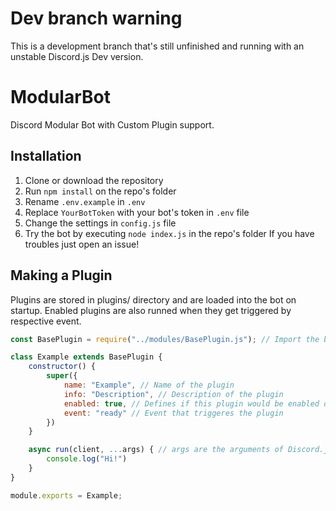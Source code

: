 # Dev branch warning
This is a development branch that's still unfinished and running with an unstable Discord.js Dev version.

# ModularBot
Discord Modular Bot with Custom Plugin support.
## Installation
1. Clone or download the repository
2. Run `npm install` on the repo's folder
3. Rename `.env.example` in `.env`
4. Replace `YourBotToken` with your bot's token in `.env` file
5. Change the settings in `config.js` file
6. Try the bot by executing `node index.js` in the repo's folder
If you have troubles just open an issue!

## Making a Plugin
Plugins are stored in plugins/ directory and are loaded into the bot on startup. Enabled plugins are also runned when they get triggered by respective event.
```js
const BasePlugin = require("../modules/BasePlugin.js"); // Import the base plugin

class Example extends BasePlugin {
    constructor() {
        super({
            name: "Example", // Name of the plugin
            info: "Description", // Description of the plugin
            enabled: true, // Defines if this plugin would be enabled on startup
            event: "ready" // Event that triggeres the plugin
        })
    }

    async run(client, ...args) { // args are the arguments of Discord.js Events (es. for presenceUpdate you would have [oldPresence, newPresence]
        console.log("Hi!")
    }
}

module.exports = Example;
```

